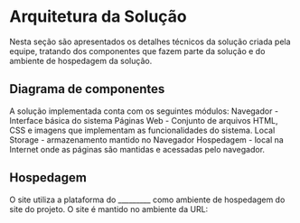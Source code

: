 # Arquitetura da Solução

Nesta seção são apresentados os detalhes técnicos da solução criada pela equipe, tratando dos componentes que fazem parte da solução e do ambiente de hospedagem da solução.

## Diagrama de componentes

A solução implementada conta com os seguintes módulos:
Navegador - Interface básica do sistema 
Páginas Web - Conjunto de arquivos HTML, CSS e imagens que implementam as funcionalidades do sistema.
Local Storage - armazenamento mantido no Navegador
Hospedagem - local na Internet onde as páginas são mantidas e acessadas pelo navegador. 


## Hospedagem

O site utiliza a plataforma do _________ como ambiente de hospedagem do site do projeto. O site é mantido no ambiente da URL: 
